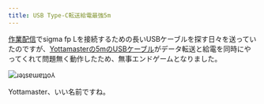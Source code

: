 ```yaml
---
title: USB Type-C転送給電最強5m
---
```

[作業配信](https://www.youtube.com/c/r7kamura)でsigma fp Lを接続するための長いUSBケーブルを探す日々を送っていたのですが、[Yottamasterの5mのUSBケーブル](https://www.amazon.co.jp/dp/B09Y1BY75P)がデータ転送と給電を同時にやってくれて問題無く動作したため、無事エンドゲームとなりました。

![](https://lh4.googleusercontent.com/Ih3JpaQZCGKk8CEfteYoxq5_0soYFtpQxPe_zPPqgLuGIzfrvtx0LAOeUWCguVcKEuZsNP4eyyuAeC1nIuZWS3vp43qvQEmjzIE7Gh9V_jovfMfcmGot-C0WYgC8We8VFNqqLgqUunn2lTxGP4juiz8EwOkB0FFw-n3YOp2mr5xd8Vmj-yEJsruAxSO7rQ "ɹǝʇsɐɯɐʇʇo⅄")

Yottamaster、いい名前ですね。
